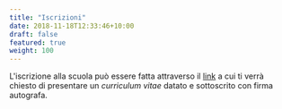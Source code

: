 ```yaml
---
title: "Iscrizioni"
date: 2018-11-18T12:33:46+10:00
draft: false
featured: true
weight: 100
---
```


L'iscrizione alla scuola può essere fatta attraverso il [link](https://forms.gle/TEap5g8c4Uuv6U5W8) a cui ti verrà chiesto di presentare un *curriculum vitae* datato e sottoscrito con firma autografa.